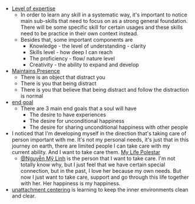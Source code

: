 - [Level of expertise](<Level of expertise.md>)
    - In order to learn any skill in a systematic way, it's important to notice main sub-skills that need to focus on as a strong general foundation. There will be some specific skill for certain usages and these skills need to be practice in their own context instead.
    - Besides that, some important components are
        - Knowledge - the level of understanding - clarity
        - Skills level - how deep I can reach 
        - The proficiency - flow/ nature level
        - Creativity - the ability to expand and develop
- [Maintains Presence](<Maintains Presence.md>)
    - There is an object that distract you
    - There is you that being distract
    - There is you that believe that being distract and follow the distraction is normal
- [end goal](<end goal.md>)
    - There are 3 main end goals that a soul will have
        - The desire to have experiences
        - The desire for unconditional happiness
        - The desire for sharing unconditional happiness with other people
- I noticed that I'm developing myself in the direction that's taking care of person important with me. It's not my personal needs, it's just that in this journey on earth, there are limited people I can take care with my current ability. And I want to take care them. [My Life Polestar](<My Life Polestar.md>)
    - [@Nguyễn Mỹ Linh](<@Nguyễn Mỹ Linh.md>) is the person that I want to take care. I'm not totally know why, but I just feel that we have certain special connection, but in the past, I love her because my own needs. But now I just want to take care, support and go through this life together with her. Her happiness is my happiness.
- [unattachment centering](<unattachment centering.md>) is learning to keep the inner environments clean and clear.
